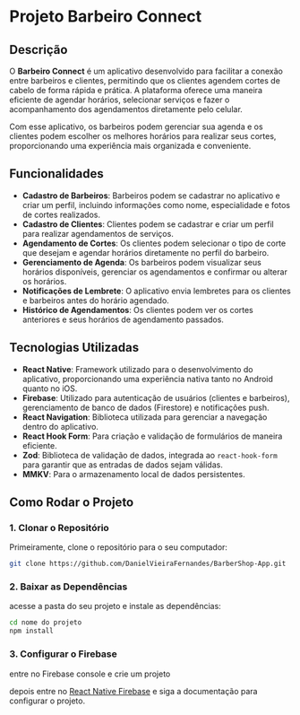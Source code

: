 # Projeto Barbeiro Connect

## Descrição

O **Barbeiro Connect** é um aplicativo desenvolvido para facilitar a conexão entre barbeiros e clientes, permitindo que os clientes agendem cortes de cabelo de forma rápida e prática. A plataforma oferece uma maneira eficiente de agendar horários, selecionar serviços e fazer o acompanhamento dos agendamentos diretamente pelo celular.

Com esse aplicativo, os barbeiros podem gerenciar sua agenda e os clientes podem escolher os melhores horários para realizar seus cortes, proporcionando uma experiência mais organizada e conveniente.

## Funcionalidades

- **Cadastro de Barbeiros**: Barbeiros podem se cadastrar no aplicativo e criar um perfil, incluindo informações como nome, especialidade e fotos de cortes realizados.
- **Cadastro de Clientes**: Clientes podem se cadastrar e criar um perfil para realizar agendamentos de serviços.
- **Agendamento de Cortes**: Os clientes podem selecionar o tipo de corte que desejam e agendar horários diretamente no perfil do barbeiro.
- **Gerenciamento de Agenda**: Os barbeiros podem visualizar seus horários disponíveis, gerenciar os agendamentos e confirmar ou alterar os horários.
- **Notificações de Lembrete**: O aplicativo envia lembretes para os clientes e barbeiros antes do horário agendado.
- **Histórico de Agendamentos**: Os clientes podem ver os cortes anteriores e seus horários de agendamento passados.

## Tecnologias Utilizadas

- **React Native**: Framework utilizado para o desenvolvimento do aplicativo, proporcionando uma experiência nativa tanto no Android quanto no iOS.
- **Firebase**: Utilizado para autenticação de usuários (clientes e barbeiros), gerenciamento de banco de dados (Firestore) e notificações push.
- **React Navigation**: Biblioteca utilizada para gerenciar a navegação dentro do aplicativo.
- **React Hook Form**: Para criação e validação de formulários de maneira eficiente.
- **Zod**: Biblioteca de validação de dados, integrada ao `react-hook-form` para garantir que as entradas de dados sejam válidas.
- **MMKV**: Para o armazenamento local de dados persistentes.

## Como Rodar o Projeto

### 1. Clonar o Repositório

Primeiramente, clone o repositório para o seu computador:

```bash
git clone https://github.com/DanielVieiraFernandes/BarberShop-App.git
```
### 2. Baixar as Dependências

acesse a pasta do seu projeto e instale as dependências:

```bash
cd nome do projeto
npm install
```

### 3. Configurar o Firebase

entre no Firebase console e crie um projeto

depois entre no [React Native Firebase](https://rnfirebase.io/) e siga a documentação para configurar o projeto.



